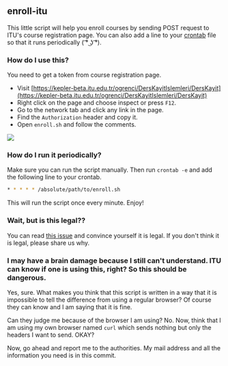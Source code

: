 ## enroll-itu

This little script will help you enroll courses by sending POST request to ITU's course registration page.
You can also add a line to your [crontab](https://linux.die.net/man/5/crontab)  file so that it runs periodically ( ͡° ͜ʖ ͡°).

### How do I use this?
You need to get a token from course registration page.

- Visit [https://kepler-beta.itu.edu.tr/ogrenci/DersKayitIslemleri/DersKayit](https://kepler-beta.itu.edu.tr/ogrenci/DersKayitIslemleri/DersKayit)
- Right click on the page and choose inspect or press `F12`.
- Go to the network tab and click any link in the page.
- Find the `Authorization` header and copy it.
- Open `enroll.sh` and follow the comments.

<img src="https://raw.github.com/Asocia/enroll-itu/main/screenshot.png">

### How do I run it periodically?
Make sure you can run the script manually. Then run `crontab -e` and add the following line to your crontab. 
```bash
* * * * * /absolute/path/to/enroll.sh
```
This will run the script once every minute. Enjoy!

### Wait, but is this legal??
You can read [this issue](https://github.com/Asocia/enroll-itu/issues/1) and convince yourself it is legal. If you don't think it is legal, please share us why.

### I may have a brain damage because I still can't understand. ITU can know if one is using this, right? So this should be dangerous.
Yes, sure. What makes you think that this script is written in a way that it is impossible to tell the difference from using a regular browser? Of course they can know and I am saying that it is fine. 

Can they judge me because of the browser I am using? No. Now, think that I am using my own browser named `curl` which sends nothing but only the headers I want to send. OKAY?

Now, go ahead and report me to the authorities. My mail address and all the information you need is in this commit.
